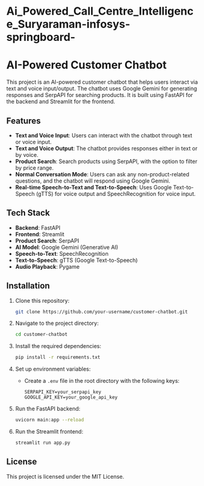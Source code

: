 # Ai_Powered_Call_Centre_Intelligence_Suryaraman-infosys-springboard-
# AI-Powered Customer Chatbot

This project is an AI-powered customer chatbot that helps users interact via text and voice input/output. The chatbot uses Google Gemini for generating responses and SerpAPI for searching products. It is built using FastAPI for the backend and Streamlit for the frontend.

## Features

- **Text and Voice Input**: Users can interact with the chatbot through text or voice input.
- **Text and Voice Output**: The chatbot provides responses either in text or by voice.
- **Product Search**: Search products using SerpAPI, with the option to filter by price range.
- **Normal Conversation Mode**: Users can ask any non-product-related questions, and the chatbot will respond using Google Gemini.
- **Real-time Speech-to-Text and Text-to-Speech**: Uses Google Text-to-Speech (gTTS) for voice output and SpeechRecognition for voice input.

## Tech Stack

- **Backend**: FastAPI
- **Frontend**: Streamlit
- **Product Search**: SerpAPI
- **AI Model**: Google Gemini (Generative AI)
- **Speech-to-Text**: SpeechRecognition
- **Text-to-Speech**: gTTS (Google Text-to-Speech)
- **Audio Playback**: Pygame

## Installation

1. Clone this repository:
    ```bash
    git clone https://github.com/your-username/customer-chatbot.git
    ```

2. Navigate to the project directory:
    ```bash
    cd customer-chatbot
    ```

3. Install the required dependencies:
    ```bash
    pip install -r requirements.txt
    ```

4. Set up environment variables:
    - Create a `.env` file in the root directory with the following keys:
        ```env
        SERPAPI_KEY=your_serpapi_key
        GOOGLE_API_KEY=your_google_api_key
        ```

5. Run the FastAPI backend:
    ```bash
    uvicorn main:app --reload
    ```

6. Run the Streamlit frontend:
    ```bash
    streamlit run app.py
    ```

## License

This project is licensed under the MIT License.
